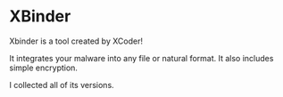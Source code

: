 # XBinder

Xbinder is a tool created by XCoder!

It integrates your malware into any file or natural format.
It also includes simple encryption.

I collected all of its versions.
